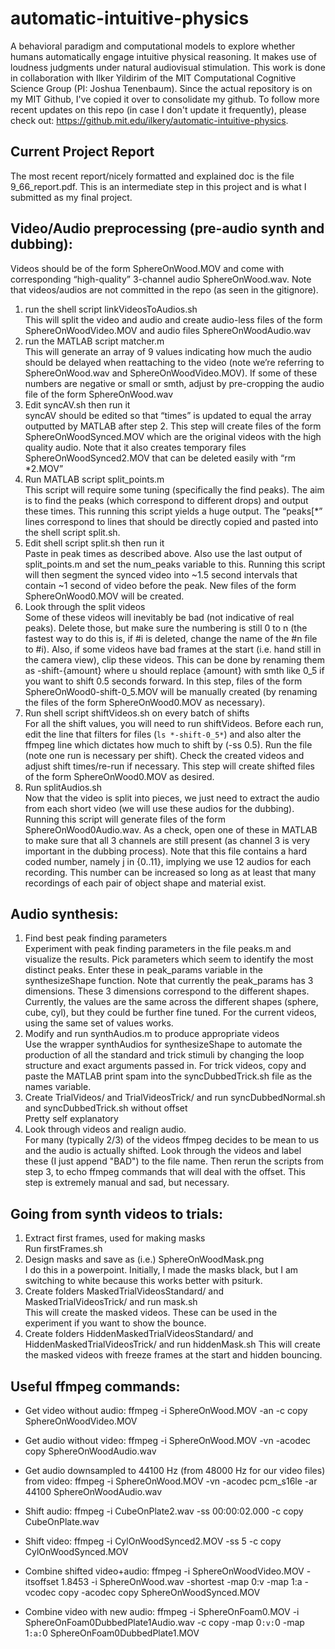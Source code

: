 # automatic-intuitive-physics
A behavioral paradigm and computational models to explore whether humans automatically engage intuitive physical reasoning. It makes use of loudness judgments under natural audiovisual stimulation. This work is done in collaboration with Ilker Yildirim of the MIT Computational Cognitive Science Group (PI: Joshua Tenenbaum). Since the actual repository is on my MIT Github, I've copied it over to consolidate my github. To follow more recent updates on this repo (in case I don't update it frequently), please check out: https://github.mit.edu/ilkery/automatic-intuitive-physics.

## Current Project Report
The most recent report/nicely formatted and explained doc is the file 9_66_report.pdf. This is an intermediate step in this project and is what I submitted as my final project. 

## Video/Audio preprocessing (pre-audio synth and dubbing):
Videos should be of the form SphereOnWood.MOV and come with corresponding “high-quality” 3-channel audio SphereOnWood.wav. Note that videos/audios are not committed in the repo (as seen in the gitignore).

1. run the shell script linkVideosToAudios.sh <br/>
	This will split the video and audio and create audio-less files of the form SphereOnWoodVideo.MOV and audio files SphereOnWoodAudio.wav
2. run the MATLAB script matcher.m <br/>
	This will generate an array of 9 values indicating how much the audio should be delayed when reattaching to the video (note we’re referring to SphereOnWood.wav and SphereOnWoodVideo.MOV). If some of these numbers are negative or small or smth, adjust by pre-cropping the audio file of the form SphereOnWood.wav
3. Edit syncAV.sh then run it <br/>
	syncAV should be edited so that “times” is updated to equal the array outputted by MATLAB after step 2. This step will create files of the form SphereOnWoodSynced.MOV which are the original videos with the high quality audio. Note that it also creates temporary files SphereOnWoodSynced2.MOV that can be deleted easily with “rm *2.MOV”
4. Run MATLAB script split_points.m <br/>
	This script will require some tuning (specifically the find peaks). The aim is to find the peaks (which correspond to different drops) and output these times. This running this script yields a huge output. The “peaks[*” lines correspond to lines that should be directly copied and pasted into the shell script split.sh.
5. Edit shell script split.sh then run it <br/>
	Paste in peak times as described above. Also use the last output of split_points.m and set the num_peaks variable to this. Running this script will then segment the synced video into ~1.5 second intervals that contain ~1 second of video before the peak. New files of the form SphereOnWood0.MOV will be created.
6. Look through the split videos <br/>
	Some of these videos will inevitably be bad (not indicative of real peaks). Delete those, but make sure the numbering is still 0 to n (the fastest way to do this is, if #i is deleted, change the name of the #n file to #i). Also, if some videos have bad frames at the start (i.e. hand still in the camera view), clip these videos. This can be done by renaming them as -shift-{amount} where u should replace {amount} with smth like 0_5 if you want to shift 0.5 seconds forward. In this step, files of the form SphereOnWood0-shift-0_5.MOV will be manually created (by renaming the files of the form SphereOnWood0.MOV as necessary).
7. Run shell script shiftVideos.sh on every batch of shifts <br/>
	For all the shift values, you will need to run shiftVideos. Before each run, edit the line that filters for files (`ls *-shift-0_5*`) and also alter the ffmpeg line which dictates how much to shift by (-ss 0.5). Run the file (note one run is necessary per shift). Check the created videos and adjust shift times/re-run if necessary. This step will create shifted files of the form SphereOnWood0.MOV as desired.
8. Run splitAudios.sh  <br/>
	Now that the video is split into pieces, we just need to extract the audio from each short video (we will use these audios for the dubbing). Running this script will generate files of the form SphereOnWood0Audio.wav. As a check, open one of these in MATLAB to make sure that all 3 channels are still present (as channel 3 is very important in the dubbing process). Note that this file contains a hard coded number, namely j in {0..11}, implying we use 12 audios for each recording. This number can be increased so long as at least that many recordings of each pair of object shape and material exist.

## Audio synthesis:
1. Find best peak finding parameters <br/>
	Experiment with peak finding parameters in the file peaks.m and visualize the results. Pick parameters which seem to identify the most distinct peaks. Enter these in peak_params variable in the synthesizeShape function. Note that currently the peak_params has 3 dimensions. These 3 dimensions correspond to the different shapes. Currently, the values are the same across the different shapes (sphere, cube, cyl), but they could be further fine tuned. For the current videos, using the same set of values works.
2. Modify and run synthAudios.m to produce appropriate videos <br/>
	Use the wrapper synthAudios for synthesizeShape to automate the production of all the standard and trick stimuli by changing the loop structure and exact arguments passed in. For trick videos, copy and paste the MATLAB print spam into the syncDubbedTrick.sh file as the names variable.
3. Create TrialVideos/ and TrialVideosTrick/ and run syncDubbedNormal.sh and syncDubbedTrick.sh without offset<br/>
	Pretty self explanatory
4. Look through videos and realign audio. <br/>
	For many (typically 2/3) of the videos ffmpeg decides to be mean to us and the audio is actually shifted. Look through the videos and label these (I just append "BAD") to the file name. Then rerun the scripts from step 3, to echo ffmpeg commands that will deal with the offset. This step is extremely manual and sad, but necessary.
 
## Going from synth videos to trials:
1. Extract first frames, used for making masks <br/>
	Run firstFrames.sh
2. Design masks and save as (i.e.) SphereOnWoodMask.png <br/>
	I do this in a powerpoint. Initially, I made the masks black, but I am switching to white because this works better with psiturk.
3. Create folders MaskedTrialVideosStandard/ and MaskedTrialVideosTrick/ and run mask.sh <br/>
	This will create the masked videos. These can be used in the experiment if you want to show the bounce.
4. Create folders HiddenMaskedTrialVideosStandard/ and HiddenMaskedTrialVideosTrick/ and run hiddenMask.sh
	This will create the masked videos with freeze frames at the start and hidden bouncing.


## Useful ffmpeg commands:

* Get video without audio:
ffmpeg -i SphereOnWood.MOV -an -c copy SphereOnWoodVideo.MOV

* Get audio without video:
ffmpeg -i SphereOnWood.MOV -vn -acodec copy SphereOnWoodAudio.wav

* Get audio downsampled to 44100 Hz (from 48000 Hz for our video files) from video:
ffmpeg -i SphereOnWood.MOV -vn -acodec pcm_s16le -ar 44100 SphereOnWoodAudio.wav

* Shift audio:
ffmpeg -i CubeOnPlate2.wav -ss 00:00:02.000 -c copy CubeOnPlate.wav
* Shift video:
ffmpeg -i CylOnWoodSynced2.MOV -ss 5 -c copy CylOnWoodSynced.MOV

* Combine shifted video+audio:
ffmpeg -i SphereOnWoodVideo.MOV -itsoffset 1.8453 -i SphereOnWood.wav -shortest -map 0:v -map 1:a -vcodec copy -acodec copy SphereOnWoodSynced.MOV

* Combine video with new audio:
ffmpeg -i SphereOnFoam0.MOV -i SphereOnFoam0DubbedPlate1Audio.wav -c copy -map 0`:v:`0 -map 1`:a:`0 SphereOnFoam0DubbedPlate1.MOV
